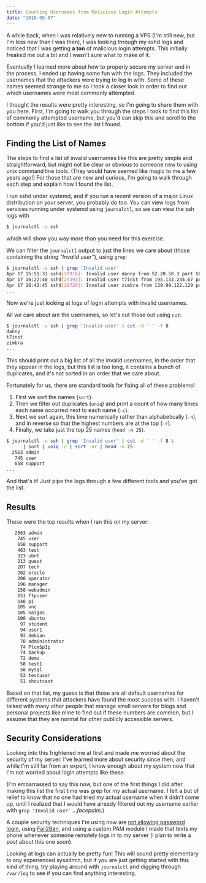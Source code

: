 ```yaml
---
title: Counting Usernames from Malicious Login Attempts
date: "2018-05-07"
---
```


A while back, when I was relatively new to running a VPS
(I'm still new, but I'm less new than I was then),
I was looking through my sshd logs and noticed that I was getting
**a ton** of malicious login attempts.
This initially freaked me out a bit and I wasn't sure what to make of it.

Eventually I learned more about how to properly secure my server
and in the process, I ended up having some fun with the logs.
They included the usernames that the attackers were trying to log in with.
Some of these names seemed strange to me so I took
a closer look in order to find out which usernames were most
commonly attempted.

I thought the results were pretty interesting,
so I'm going to share them with you here.
First, I'm going to walk you through the steps I took to find this
list of commonly attempted username,
but you'd can skip this and scroll to the bottom if you'd just like
to see the list I found.

## Finding the List of Names

The steps to find a list of invalid usernames like this are pretty simple
and straightforward,
but might not be clear or obvious to someone new to using unix
command line tools.
(They would have seemed like magic to me a few years ago!)
For those that are new and curious,
I'm going to walk through each step and explain how I found the list.

I run sshd under systemd,
and if you run a recent version of a major Linux distribution on your server,
you probably do too.
You can view logs from services running under systemd using `journalctl`,
so we can view the ssh logs with

```bash
$ journalctl -u ssh
```

which will show you way more than you need for this exercise.

We can filter the `journalctl` output to just the lines we
care about (those containing the string *"Invalid user"*),
using `grep`:

```bash
$ journalctl -u ssh | grep 'Invalid user'
Apr 17 15:51:33 sshd[28910]: Invalid user danny from 52.20.58.3 port 58067
Apr 17 16:22:48 sshd[29393]: Invalid user t7inst from 195.133.234.67 port 48641
Apr 17 16:42:45 sshd[29720]: Invalid user zimbra from 139.99.122.129 port 49362
...
```

Now we're just looking at logs of login attempts with invalid usernames.

All we care about are the usernames,
so let's cut those out using `cut`:

```bash
$ journalctl -u ssh | grep 'Invalid user' | cut -d ' ' -f 8
danny
t7inst
zimbra
...
```

This should print out a big list of all the invalid usernames,
in the order that they appear in the logs,
but this list is too long,
it contains a bunch of duplicates,
and it's not sorted in an order that we care about.

Fortunately for us,
there are standard tools for fixing all of these problems!

1. First we sort the names (`sort`).
2. Then we filter out duplicates (`uniq`)
and print a count of how many times each name
occurred next to each name (`-c`).
3. Next we sort again,
this time numerically rather than alphabetically (`-n`),
and in reverse so that the highest numbers are at the top (`-r`).
4. Finally, we take just the top 25 names (`head -n 25`).

```bash
$ journalctl -u ssh | grep 'Invalid user' | cut -d ' ' -f 8 \
      | sort | uniq -c | sort -nr | head -n 25
  2563 admin
   745 user
   658 support
...
```

And that's it! Just pipe the logs through a few different tools and
you've got the list.

## Results

These were the top results when I ran this on my server:

```bash
   2563 admin
    745 user
    658 support
    483 test
    323 ubnt
    213 guest
    207 tech
    202 oracle
    200 operator
    196 manager
    158 webadmin
    151 ftpuser
    148 pi
    105 vnc
    105 naigos
    100 ubuntu
     97 student
     94 user1
     93 debian
     78 administrator
     74 PlcmSpIp
     74 backup
     72 demo
     58 test1
     58 mysql
     53 testuser
     51 shoutcast
```

Based on that list,
my guess is that those are all default usernames for different systems
that attackers have found the most success with.
I haven't talked with many other people that manage small servers
for blogs and personal projects like mine to find out if these numbers
are common,
but I assume that they are normal for other publicly accessible servers.

## Security Considerations

Looking into this frightened me at first and made me worried about
the security of my server.
I've learned more about security since then,
and while I'm still far from an expert,
I know enough about my system now that I'm not worried about login
attempts like these.

(I'm embarrassed to say this now, but
one of the first things I did after making this list the first time was
grep for my actual username.
I felt a but of relief to know that no one had tried my actual username
when it didn't come up,
until I realized that I would have already filtered out my username earlier
with `grep 'Invalid user'` ...*facepalm*.)

A couple security techniques I'm using now are
[not allowing password login](https://help.ubuntu.com/community/SSH/OpenSSH/Configuring#Disable_Password_Authentication),
using [Fail2Ban](https://www.fail2ban.org/wiki/index.php/Main_Page),
and using a custom PAM module I made that texts my phone whenever someone
remotely logs in to my server
(I plan to write a post about this one soon).

Looking at logs can actually be pretty fun!
This will sound pretty elementary to any experienced sysadmin,
but if you are just getting started with this kind of thing,
try playing around with `journalctl`
and digging through `/var/log` to
see if you can find anything interesting.

